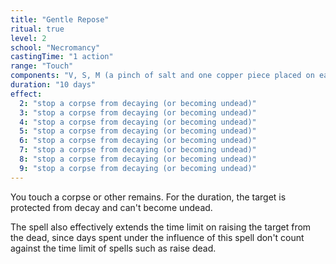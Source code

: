 ```yaml
---
title: "Gentle Repose"
ritual: true
level: 2
school: "Necromancy"
castingTime: "1 action"
range: "Touch"
components: "V, S, M (a pinch of salt and one copper piece placed on each of the corpse's eyes, which must remain there for the duration)"
duration: "10 days"
effect:
  2: "stop a corpse from decaying (or becoming undead)"
  3: "stop a corpse from decaying (or becoming undead)"
  4: "stop a corpse from decaying (or becoming undead)"
  5: "stop a corpse from decaying (or becoming undead)"
  6: "stop a corpse from decaying (or becoming undead)"
  7: "stop a corpse from decaying (or becoming undead)"
  8: "stop a corpse from decaying (or becoming undead)"
  9: "stop a corpse from decaying (or becoming undead)"
---
```


You touch a corpse or other remains. For the duration, the target is protected from decay and can't become undead.

The spell also effectively extends the time limit on raising the target from the dead, since days spent under the influence of this spell don't count against the time limit of spells such as raise dead.

